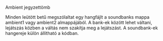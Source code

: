 Ambient jegyzettömb

Minden leütött betű megszólaltat egy hangfájlt a soundbanks mappa ambient1 vagy ambient2 almappájából.
A bank-ek között lehet váltani, lejátszás közben a váltás nem szakítja meg a lejátszást.
A soundbank-ek hangereje külön állítható a kódban.

